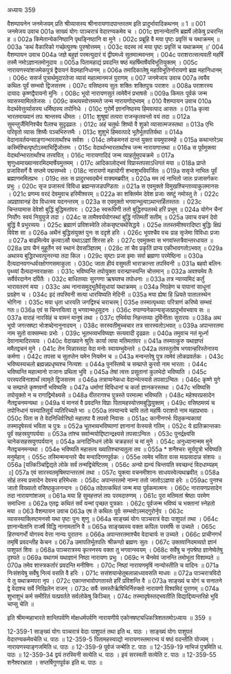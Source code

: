 अध्यायः 359

वैशम्पायनेन जनमेजयम् प्रति श्रीव्यासस्य श्रीनारायणादपान्तरतम इति प्रादुर्भावादिकथनम् ॥ 1 ॥
001	जनमेजय उवाच 
001a	साख्यं योगः पाञ्चरात्रं वेदारण्यकमेव च ।
001c	ज्ञानान्येतानि ब्रह्मर्षे लोकेषु प्रचरन्ति ह ॥
002a	किमेतान्येकनिष्ठानि पृथङ्निष्ठानि वा मुने ।
002c	प्रब्रूहि वै मया पृष्टः प्रवृत्तिं च यथाक्रमम् ॥
003a	'कथं वैकारिको गच्छेत्पुरुषः पुरुषोत्तमम् ।
003c	वदस्व त्वं मया पृष्टः प्रवृत्तिं च यथाक्रमम् ॥'
004	वैशम्पायन उवाच 
004a	जज्ञे बहुज्ञं परमत्युदारं यं द्वीपमध्ये सुतमात्मवन्तम् ।
004c	पराशरात्सत्यवती महर्षिं तस्मै नमोऽज्ञानतमोनुदाय ॥
005a	पितामहाद्यं प्रवदन्ति षष्ठं महर्षिमार्षेयविभूतियुक्तम् ।
005c	नारायणस्यांशजमेकपुत्रं द्वैपायनं वेदमहानिधानम् ॥
006a	तमादिकालेषु महाविभूतिर्नारायणो ब्रह्म महानिधानम् ।
006c	ससर्ज पुत्रार्थमुदारतेजा व्यासं महात्मानमजं पुराणम् ॥
007	जनमेजाय उवाच 
007a	त्वयैव कथितः पूर्वं सम्भवो द्विजसत्तम ।
007c	वसिष्ठस्य सुतः शक्तिः शक्तिपुत्रः पराशरः ॥
008a	पराशरस्य दायादः कृष्णद्वैपायनो मुनिः ।
008c	भूयो नारायणसुतं त्वमेवैनं प्रभाषसे ॥
009a	किमतः पूर्वकं जन्म व्यासस्यामिततेजसः ।
009c	कथयस्वोत्तममते जन्म नारायणोद्भवम् ॥
010	वैशम्पायन उवाच 
010a	वेदार्थवेत्तुर्व्यासस्य धर्मिष्ठस्य तपोनिधेः ।
010c	गुरोर्मे ज्ञाननिष्ठस्य हिमवत्पाद आसतः ॥
011a	कृत्वा भारतमाख्यानं तपः श्रान्तस्य धीमतः ।
011c	शुश्रूषां तत्परा राजन्कृतवन्तो वयं तदा ॥
012a	सुमन्तुर्जैमिनिश्चैव पैलश्च सुदृढव्रतः ।
012c	अहं चतुर्थः शिष्यो वै शुको व्यासात्मजस्तथा ॥
013a	एभिः परिवृतो व्यासः शिष्यैः पञ्चभिरुत्तमैः ।
013c	शुशुभे हिमवत्पादे भूतैर्भूतपतिर्यथा ॥
014a	वेदानावर्तयन्साङ्गान्भारतार्थांश्च सर्वशः ।
014c	तमेकमनसं दान्तं युक्ता वयमुपास्महे ॥
015a	कथान्तरेऽथ कस्मिंश्चित्पृष्टोऽस्माभिर्द्विजोत्तमः ।
015c	वेदार्थान्भारतार्थांश्च जन्म नारायणात्तथा ॥
016a	स पूर्वमुक्त्वा वेदार्थान्भारतार्थांश्च तत्त्ववित् ।
016c	नारायणादिदं जन्म व्याहर्तुमुपचक्रमे ॥
017a	शृणुध्वमाख्यानवरमिदमार्षेयमुत्तमम् ।
017c	आदिकालोद्भवं विप्रास्तपसाऽधिगतं मया ॥
018a	प्राप्ते प्रजाविसर्गे वै सप्तमे पद्मसम्भवे ।
018c	नारायणो महायोगी शभाशुभविवर्जितः ॥
019a	ससृजे नाभितः पूर्वं ब्रह्माणममितप्रभः ।
019c	ततः स प्रादुरभवदथैनं वाक्यमब्रवीत् ॥
020a	मम त्वं नाभितो जातः प्रजासर्गकरः प्रभुः ।
020c	सृज प्रजास्त्वं विविधा ब्रह्मन्सजडपण्डिताः ॥
021a	स एवमुक्तो विमुखश्चिन्ताव्याकुलमानसः ।
021c	प्रणम्य वरदं देवमुवाच हरिमीश्वरम् ॥
022a	का शक्तिर्मम देवेश प्रजाः स्रष्टुं नमोस्तु ते ।
022c	अप्रज्ञावानहं देव विधत्स्व यदनन्तरम् ॥
023a	स एवमुक्तो भगवान्भूत्वाऽथान्तर्हितस्ततः ।
023c	चिन्तयामास देवेशो बुद्धिं बुद्धिमतांवरः ।
023e	स्वरूपिणी ततो बुद्धिरुपतस्थे हरिं प्रभुम् ॥
024a	योगेन चैनां निर्योगः स्वयं नियुयुजे तदा ।
024c	स तामैश्वर्ययोगस्थां बुद्धिं गतिमतीं सतीम् ॥
025a	उवाच वचनं देवो बुद्धिं वै प्रभुरव्ययः ।
025c	ब्रह्माणं प्रविशस्वेति लोकसृष्ट्यर्थसिद्धये ।
025e	ततस्तमीश्वरादिष्टा बुद्धिः क्षिप्रं विवेश सा ॥
026a	अथैनं बुद्धिसंयुक्तं पुनः स ददृशे हरिः ।
026c	भूयश्चैव वचः प्राह सृजेमा विविधाः प्रजाः ॥
027a	बाढमित्येव कृत्वाऽसौ यथाऽऽज्ञां शिरसा हरेः ।
027c	एवमुक्त्वा स भगवांस्तत्रैवान्तरधायत ॥
028a	प्राप चैनं मुहूर्तेन स्वं स्थानं देवसञ्ज्ञितम् ।
028c	तां चैव प्रकृतिं प्राप्य एकीभावगतोऽभवत् ॥
029a	अथास्य बुद्धिरभवत्पुनरन्या तदा किल ।
029c	सृष्टाः प्रजा इमाः सर्वा ब्रह्मणा परमेष्ठिना ॥
030a	दैत्यदानवगन्धर्वरक्षोगणसमाकुला ।
030c	जाता हीयं वसुमती भाराक्रान्ता तपस्विनी ॥
031a	बहवो बलिनः पृथ्व्यां दैत्यदानवराक्षसाः ।
031c	भविष्यन्ति तपोयुक्ता वरान्प्राप्स्यन्ति चोत्तमान् ॥
032a	अवश्यमेव तैः सर्वैर्वरदानेन दर्पितैः ।
032c	बाधितव्याः सुरगणा ऋषयश्च तपोधनाः ॥
033a	तत्र न्याय्यमिदं कर्तुं भारावतरणं मया ।
033c	अथ नानासमुद्भूतैर्वसुधायां यथाक्रमम् ॥
034a	निग्रहेण च पापानां साधूनां प्रग्रहेण च ।
034c	इदं तपस्विनी सत्या धारयिष्यति मेदिनी ॥
035a	मया ह्येषा हि ध्रियते पातालस्थेन भोगिना ।
035c	मया धृता धारयति जगद्विश्चं चराचरम् |
035e	तस्मात्पृथ्व्याः परित्राणं करिष्ये सम्भवं गतः॥
036a	एवं स चिन्तयित्वा तु भगवान्मधुसूदनः ।
036c	रुपाण्यनेकान्यसृजत्प्रादुर्भावभवाय सः ॥
037a	वाराहं नारसिंहं च वामनं मानुषं तथा ।
037c	एभिर्मया निहन्तव्याः दुर्विनीताः सुरारयः ॥
038a	अथ भूयो जगत्स्रष्टा भोःशब्देनानुनादयन् ।
038c	सरस्वतीमुच्चचार तत्र सारस्वतोऽभवत् ॥
039a	अपान्तरतमा नाम सुतो वाक्सम्भवः प्रभोः ।
039c	भूतभव्यभविष्यज्ञः सत्यवादी दृढव्रतः ॥
040a	तमुवाच नतं मूर्ध्ना देवानामादिरव्ययः ।
040c	वेदाख्याने श्रुतिः कार्या त्वया मतिमतांवर ॥
041a	तस्मात्कुरु यथाज्ञप्तं ममैतद्वचनं मुने ।
041c	तेन भिन्नास्तदा वेदा मनोः स्वायम्भुवेन्तरे ॥
042a	ततस्तुतोष भगवान्हरिस्तेनास्य कर्मणा ।
042c	तपसा च सुतप्तेन यमेन नियमेन च ॥
043a	मन्वन्तरेषु पुत्र त्वमेवं लोकप्रवर्तकः ।
043c	भविष्यस्यचलो ब्रह्मन्नप्रधृष्यश्च नित्यशः ॥
044a	पुनस्तिष्ये च सम्प्राप्ते कुरवो नाम भारताः ।
044c	भविष्यन्ति महात्मानो राजानः प्रथिता भुवि ॥
045a	तेषां त्वत्तः प्रसूतानां कुलभेदो भविष्यति ।
045c	परस्परविनाशार्थं त्वामृते द्विजसत्तम ॥
046a	तत्राप्यनेकधा वेदान्भेत्स्यसे तपसाऽन्वितः ।
046c	कृष्णे युगे च सम्प्राप्ते कृष्णवर्णो भविष्यसि ॥
047a	धर्माणां विविधानां च कर्ता ज्ञानकरस्तथा ।
047c	भविष्यसि तपोयुक्तो न च रागाद्विमोक्ष्यसे ॥
048a	वीतरागश्च पुत्रस्ते परमात्मा भविष्यति ।
048c	महेश्वरप्रसादेन नैतद्वचनमन्यथा ॥
049a	यं मानसं वै प्रवदन्ति विप्राः पितामहस्योत्तमबुद्धियुक्तम् ।
049c	वसिष्ठमग्र्यं च तपोनिधानं यस्यातिसूर्यं व्यतिरिच्यते भाः ॥
050a	तस्यान्वये चापि ततो महर्षिः पराशरो नाम महाप्रभावः ।
050c	पिता स ते वेदनिधिर्वरिष्ठो महातपा वै तपसो निवासः ॥
051ac	कानीनगर्भः पितृकन्यकायां तस्मादृषेस्त्वं भविता च पुत्रः ॥
052a	भूतभव्यभविष्याणां ज्ञानानां वेत्स्यसे गतिम् ।
052c	ये ह्यतिक्रान्तकाः पूर्वं सहस्रयुगपर्ययाः ॥
053a	तांश्च सर्वान्मयोद्दिष्टान्द्रक्ष्यसे तपसाऽन्वितः ।
053c	पुनर्द्रक्ष्यसि चानेकसहस्रयुगपर्ययान् ॥
054a	अनादिनिधनं लोके चक्रहस्तं च मां मुने ।
054c	अनुध्यानान्मम मुने नैतद्वचनमन्यथा ।
054e	भविष्यति महासत्व ख्यातिश्चाप्यतुला तव ॥
055a	* शनैश्चरः सूर्यपुत्रो भविष्यति मनुर्महान् ।
055c	तस्मिन्मन्वन्तरे चैव मन्वादिगणपूर्वकः ।
055e	त्वमेव भविता वत्स मत्प्रसादान्न संशयः ॥
056a	[यत्किञ्चिद्विद्यते लोके सर्वं तन्मद्विचेष्टितम् ।
056c	अन्यो ह्यन्यं चिन्तयति स्वच्छन्दं विदधाम्यहम् ॥]
057a	एवं सारस्वतमृषिमपान्तरतमं तथा ।
057c	युक्त्वा वचनमीशानः साधयस्वेत्यथाब्रवीत् ॥
058a	सोहं तस्य प्रसादेन देवस्य हरिमेधसः ।
058c	अपान्तरतमो नाम्ना ततो जातोऽऽज्ञया हरेः ॥
059ac	पुनश्च जातो विख्यातो वसिष्ठकुलनन्दनः ॥
060a	तदेतत्कथितं जन्म मया पूर्वकमात्मनः ।
060c	नारायणप्रसादेन तदा नारायणांशजम् ॥
061a	मया हि सुमहत्तप्तं तपः परमदारुणम् ।
061c	पुरा मतिमतां श्रेष्ठाः परमेण समाधिना ॥
062a	एतद्वः कथितं सर्वं यन्मां पृच्छत पुत्रकाः ।
062c	पूर्वजन्म भविष्यं च भक्तानां स्नेहतो मया ॥
063	वैशम्पायन उवाच 
063a	एष ते कथितः पूर्वः सम्भवोऽस्मद्गुरोर्नृप ।
063c	व्यासस्याक्लिष्टमनसो यथा पृष्टः पुनः शृणु ॥
064a	साङ्ख्यं योगः पाञ्चरात्रं वेदाः पाशुपतं तथा ।
064c	ज्ञानान्येतानि राजर्षे विद्धि नानामतानि वै ॥
065a	साङ्ख्यस्य वक्ता कपिलः परमर्षिः स उच्यते ।
065c	हिरण्यगर्भो योगस्य वेत्ता नान्यः पुरातनः ॥
066a	अपान्तरतमाश्चैव वेदाचार्यः स उच्यते ।
066c	प्राचीनगर्भं तमृषिं प्रवदन्तीह केचन ॥
067a	उमापतिर्भूतपतिः श्रीकण्ठो ब्रह्मणः सुतः ।
067c	उक्तवानिदमव्यग्रो ज्ञानं पाशुपतं शिवः ॥
068a	पाञ्चरात्रस्य कृत्स्नस्य वक्ता तु भगवान्स्वयम् ।
068c	सर्वेषु च नृपश्रेष्ठ ज्ञानेष्वेतेषु दृश्यते ॥
069a	यथागमं यथाज्ञानं निष्ठा नारायणः प्रभुः ।
069c	न चैनमेवं जानन्ति तमोभूता विशाम्पते ॥
070a	तमेव शास्त्रकर्तारं प्रवदन्ति मनीषिणः ।
070c	निष्ठां नारायणमृषिं नान्योस्तीति च वादिनः ॥
071a	निःसंशयेषु सर्वेषु नित्यं वसति वै हरिः ।
071c	ससंशयान्हेतुबलान्नाध्यावसति माधवः ॥
072a	पाञ्चरात्रविदो ये तु यथाक्रमपरा नृप ।
072c	एकान्तभावोपगतास्ते हरिं प्रविशन्ति वै ॥
073a	साङ्ख्यं च योगं च सनातने द्वे वेदाश्च सर्वे निखिलेन राजन् ।
073c	सर्वैः समस्तैर्ऋषिभिर्निरुक्तो नारायणो विश्वमिदं पुराणम् ॥
074a	शुभाशुभं कर्म समीरितं यत्प्रवर्तते सर्वलोकेषु किञ्चित् ।
074c	तस्मादृषेस्तद्भवतीति विद्याद्दिव्यन्तरिक्षे भुवि चाप्सु चेति ॥ 

इति श्रीमन्महाभारते शान्तिपर्वणि मोक्षधर्मपर्वणि नारायणीये एकोनषष्ट्यधिकत्रिशततमोऽध्यायः ॥ 359 ॥

12-359-1 साङ्ख्यं योगः पञ्चरात्रं वेदाः पाशुपतं तथा इति थ. पाठः । साङ्ख्यं योगः पाशुपतं वेदारण्यकमेवचेति ध. पाठः ॥ 12-359-5 पितामहस्याद्यो नारायणस्तमारभ्य यं षष्ठं वदन्तीति योज्यम् । नारायणस्याङ्गजमिति ध. पाठः ॥ 12-359-9 पूर्वजं जन्मेति ट. पाठः ॥ 12-359-19 नाभिजं पुत्रमिति ध. पाठः ॥ 12-359-34 द्वयं तरस्विनी सत्येति ध. पाठः । इयं सरस्वती सत्येति ट. पाठः ॥ 12-359-55 शनैश्वरभ्राता । सप्तर्षिगुणपूर्वक इति थ. पाठः ॥
